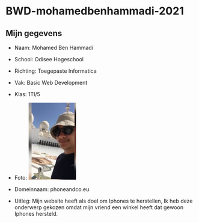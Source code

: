 # BWD-mohamedbenhammadi-2021

## Mijn gegevens 
* Naam: Mohamed Ben Hammadi
* School: Odisee Hogeschool
* Richting: Toegepaste Informatica
* Vak: Basic Web Development
* Klas: 1TI/5
* Foto: ![](foto.JPG)

* Domeinnaam: phoneandco.eu 

* Uitleg: Mijn website heeft als doel om Iphones te herstellen, Ik heb deze onderwerp gekozen omdat mijn vriend een winkel heeft dat gewoon Iphones hersteld.


